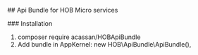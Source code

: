 ## Api Bundle for HOB Micro services

### Installation 
1) composer require acassan/HOBApiBundle
2) Add bundle in AppKernel: new HOB\ApiBundle\ApiBundle(),